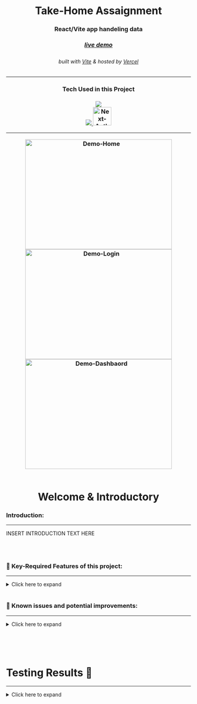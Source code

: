 <!-- Introduction Text -->
<div align="center">
    <h1>Take-Home Assaignment</h1>
    <h3>React/Vite app handeling data <h3>
    <h3> 
      <a href='', target='_blank'>
        <h5>live demo</h5>
      <a/>
    </h3>
        <h6>
            built with <a href="https://vitejs.dev/" >Vite</a> &
            hosted by <a href="https://vercel.com/">Vercel</a> 
        </h6>
</div>

---

<h3 align='center'>
Tech Used in this Project
<h3>
<p align='center'>
    <a href="https://skillicons.dev">
        <img src="https://skillicons.dev/icons?i=ts,vite,tailwind" /><br>
        <img src="https://skillicons.dev/icons?i=vercel,github," />
        <img src="https://vitest.dev/logo.svg" width=50 alt="Next-Auth">
    </a>
</p>

---

<!-- Logo -->
<div align=center>
    <img src="" alt="Demo-Home" title="DemoImage-home" width="400" height="300"> 
    <img src="" alt="Demo-Login" title="DemoImage-login" width="400" height="300"> 
    <img src="" alt="Demo-Dashbaord" title="DemoImage-dashboard" width="400" height="300">     
   
</div>

<br>


<!-- -------------------------------------------------------------------------- -->

<h1 align='center'> Welcome & Introductory </h1>

<!-- -------------------------------------------------------------------------- -->

### Introduction:

<!-- -------------------------------------------------------------------------- -->
<hr/>


INSERT INTRODUCTION TEXT HERE

<br/>



<!-- -------------------------------------------------------------------------- -->

<br>

### 🔑 Key-Required Features of this project:

<!-- -------------------------------------------------------------------------- -->
<hr>

<!-- Small container -->
<details>
<summary> Click here to expand</summary>
<br/>

<div>

##### REQUIRED FEATURES: 
<hr>

✅ 


</br>

##### STRETCH FEATURES: 
<hr>

✅  

</br>

##### BONUS FEATURES:
<hr>

✅ 

<br/>

---

<!-- CLOSING DIV -->
</details>
<br/>




### 🎯 Known issues and potential improvements:

<!-- -------------------------------------------------------------------------- -->
<hr>

<!-- Small container -->
<details>
<summary> Click here to expand</summary>
<br/>


#### Known issues: 

💥  


</br>

#### Future Features & Improvements: 

💥  


<!-- CLOSING DIV -->
</details>
<br/><br>



<!-- SECTION CLOSING DIV -->
</details>
<br><br>

<!-- -------------------------------------------------------------------------- -->

<h1 align='left'> Testing Results 🧪</h1>
<hr>

<!-- -------------------------------------------------------------------------- -->


<details>
<summary> Click here to expand </summary>
<br/>


<img src="" alt="Demo-Dashbaord" title="DemoImage-dashboard" width="800" height="600"> 

<!-- CLOSING DIV -->
</details>

<br><br>
